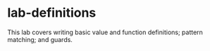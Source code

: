 # lab-definitions

This lab covers writing basic value and function definitions; pattern matching; and guards.
